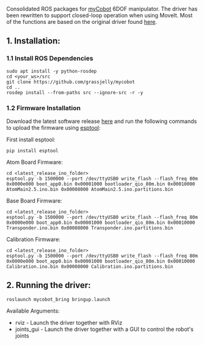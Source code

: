 Consolidated ROS packages for [myCobot](https://www.elephantrobotics.com/en/myCobot-en/) 6DOF manipulator. The driver has been rewritten to support closed-loop operation when using MoveIt. Most of the functions are based on the original driver found [here](https://github.com/elephantrobotics/myCobotROS).

## 1. Installation:

### 1.1 Install ROS Dependencies

    sudo apt install -y python-rosdep
    cd <your_ws>/src
    git clone https://github.com/grassjelly/mycobot
    cd ..
    rosdep install --from-paths src --ignore-src -r -y

### 1.2 Firmware Installation
Download the latest software release [here](https://github.com/elephantrobotics/myCobot/releases/tag/0) and run the following commands to upload the firmware using [esptool](https://github.com/espressif/esptool):

First install esptool:

    pip install esptool

Atom Board Firmware:

    cd <latest_release_ino_folder>
    esptool.py -b 1500000 --port /dev/ttyUSB0 write_flash --flash_freq 80m 0x0000e000 boot_app0.bin 0x00001000 bootloader_qio_80m.bin 0x00010000 AtomMain2.5.ino.bin 0x00008000 AtomMain2.5.ino.partitions.bin

Base Board Firmware:

    cd <latest_release_ino_folder>
    esptool.py -b 1500000 --port /dev/ttyUSB0 write_flash --flash_freq 80m 0x0000e000 boot_app0.bin 0x00001000 bootloader_qio_80m.bin 0x00010000 Transponder.ino.bin 0x00008000 Transponder.ino.partitions.bin

Calibration Firmware:

    cd <latest_release_ino_folder>
    esptool.py -b 1500000 --port /dev/ttyUSB0 write_flash --flash_freq 80m 0x0000e000 boot_app0.bin 0x00001000 bootloader_qio_80m.bin 0x00010000 Calibration.ino.bin 0x00008000 Calibration.ino.partitions.bin

## 2. Running the driver:

    roslaunch mycobot_bring bringup.launch

Available Arguments:
- rviz - Launch the driver together with RViz
- joints_gui - Launch the driver together with a GUI to control the robot's joints